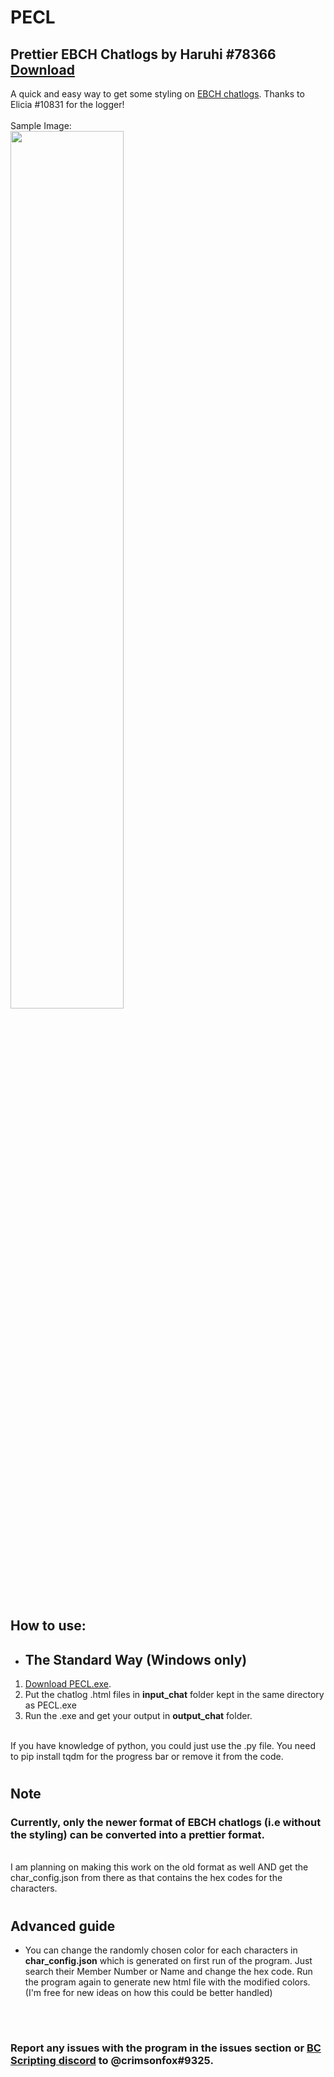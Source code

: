 # **PECL**
## Prettier EBCH Chatlogs by Haruhi #78366 [Download](https://github.com/crimsontropy/PECL/releases/download/allF/PECL.exe)

A quick and easy way to get some styling on [EBCH chatlogs](https://e2466.gitlab.io/ebch/).
Thanks to Elicia #10831 for the logger! 
<br><br>
Sample Image:
<br>
<img src="https://cdn.discordapp.com/attachments/1034819975522828352/1059154395973025912/image.png" width="60%" height="60%">
<!-- ![image1](https://cdn.discordapp.com/attachments/1034819975522828352/1059154395973025912/image.png =250x250) -->

#

## How to use: 

- ## The Standard Way (Windows only)

1. [Download PECL.exe](https://github.com/crimsontropy/PECL/releases/download/Mver/PECL.exe).
2. Put the chatlog .html files in **input_chat** folder kept in the same directory as PECL.exe
3. Run the .exe and get your output in **output_chat** folder.
<br><br>

If you have knowledge of python, you could just use the .py file. You need to pip install tqdm for the progress bar or remove it from the code.

#

## Note

### **Currently, only the newer format of EBCH chatlogs (i.e without the styling) can be converted into a prettier format.**
<br>
I am planning on making this work on the old format as well AND get the char_config.json from there as that contains the hex codes for the characters.

#

## Advanced guide
- You can change the randomly chosen color for each characters in **char_config.json** which is generated on first run of the program. Just search their Member Number or Name and change the hex code. Run the program again to generate new html file with the modified colors. (I'm free for new ideas on how this could be better handled)
<br>

#

### Report any issues with the program in the issues section or [BC Scripting discord](https://discord.gg/SHJMjEh9VH) to @crimsonfox#9325.
